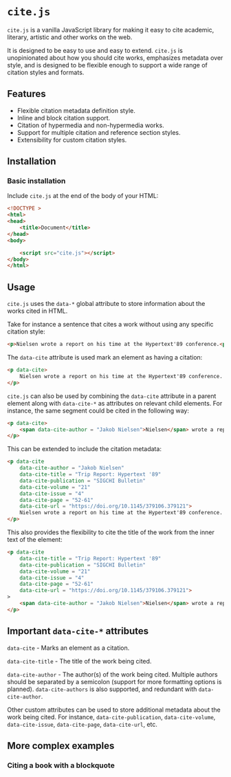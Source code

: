 # `cite.js`

`cite.js` is a vanilla JavaScript library for making it easy to cite academic, literary, artistic and other works on the web. 

It is designed to be easy to use and easy to extend. `cite.js` is unopinionated about how you should cite works, emphasizes metadata over style, and is designed to be flexible enough to support a wide range of citation styles and formats. 

## Features
- Flexible citation metadata definition style.
- Inline and block citation support.
- Citation of hypermedia and non-hypermedia works.
- Support for multiple citation and reference section styles.
- Extensibility for custom citation styles.

## Installation
### Basic installation
Include `cite.js` at the end of the body of your HTML:

```html
<!DOCTYPE >
<html>
<head>
    <title>Document</title>
</head>
<body>

    <script src="cite.js"></script>
</body>
</html>
```

## Usage
`cite.js` uses the `data-*` global attribute to store information about the works cited in HTML.

Take for instance a sentence that cites a work without using any specific citation style:

```html
<p>Nielsen wrote a report on his time at the Hypertext'89 conference.<p>
```

The `data-cite` attribute is used mark an element as having a citation:

```html
<p data-cite>
    Nielsen wrote a report on his time at the Hypertext'89 conference.
</p>
```

`cite.js` can also be used by combining the `data-cite` attribute in a parent element along with `data-cite-*` as attributes on relevant child elements. For instance, the same segment could be cited in the following way:

```html
<p data-cite>
    <span data-cite-author = "Jakob Nielsen">Nielsen</span> wrote a report on his time at the <span data-cite-title = "Trip Report: Hypertext '89">Hypertext'89</span> conference.
</p>
```

This can be extended to include the citation metadata:

```html
<p data-cite
    data-cite-author = "Jakob Nielsen" 
    data-cite-title = "Trip Report: Hypertext '89" 
    data-cite-publication = "SIGCHI Bulletin" 
    data-cite-volume = "21" 
    data-cite-issue = "4" 
    data-cite-page = "52-61" 
    data-cite-url = "https://doi.org/10.1145/379106.379121">
    Nielsen wrote a report on his time at the Hypertext'89 conference.
</p>
```



This also provides the flexibility to cite the title of the work from the inner text of the element:

```html
<p data-cite
    data-cite-title = "Trip Report: Hypertext '89" 
    data-cite-publication = "SIGCHI Bulletin" 
    data-cite-volume = "21" 
    data-cite-issue = "4" 
    data-cite-page = "52-61" 
    data-cite-url = "https://doi.org/10.1145/379106.379121">
>
    <span data-cite-author = "Jakob Nielsen">Nielsen</span> wrote a report on his time at the Hypertext'89 conference.
</p>
```


## Important `data-cite-*` attributes

`data-cite` - Marks an element as a citation.

`data-cite-title` - The title of the work being cited.

`data-cite-author` - The author(s) of the work being cited. Multiple authors should be separated by a semicolon (support for more formatting options is planned). `data-cite-authors` is also supported, and redundant with `data-cite-author`.

Other custom attributes can be used to store additional metadata about the work being cited. For instance, `data-cite-publication`, `data-cite-volume`, `data-cite-issue`, `data-cite-page`, `data-cite-url`, etc.


## More complex examples

### Citing a book with a blockquote

  

